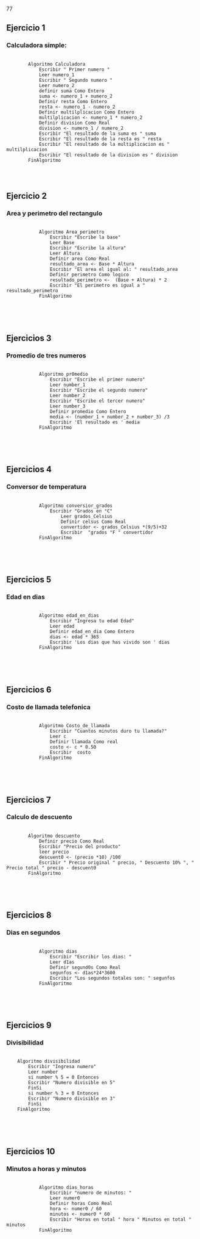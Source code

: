 77<h2>Ejercicio 1</h2>
<h3>Calculadora simple:</h3>
<pre>
    <code>
        Algoritmo Calculadora
	        Escribir " Primer numero "
	        Leer numero_1
	        Escribir " Segundo numero "
	        Leer numero_2
	        definir suma Como Entero
	        suma <- numero_1 + numero_2
	        Definir resta Como Entero
	        resta <- numero_1 - numero_2
	        Definir multilplicacion Como Entero
	        multilplicacion <- numero_1 * numero_2
	        Definir division Como Real
	        division <- numero_1 / numero_2
	        Escribir "El resultado de la suma es " suma
	        Escribir "El resultado de la resta es " resta
	        Escribir "El resultado de la multiplicacion es " multilplicacion
	        Escribir "El resultado de la division es " division
        FinAlgoritmo
    </code>
</pre>

<br>

<h2>Ejercicio 2</h2>
<h3>Area y perimetro del rectangulo</h3>
    <pre>
        <code>
            Algoritmo Area_perimetro
	            Escribir "Escribe la base"
	            Leer Base
	            Escribir "Escribe la altura"
	            Leer Altura
	            Definir area Como Real
	            resultado_area <- Base * Altura
	            Escribir "El area el igual al: " resultado_area
	            Definir perimetro Como logico
	            resultado_perimetro <-  (Base + Altura) * 2
	            Escribir "El perimetro es igual a " resultado_perimetro
            FinAlgoritmo
        </code>
    </pre>

<br>

<h2>Ejercicios 3</h2>
<h3>Promedio de tres numeros</h3>
    <pre>
        <code>
            Algoritmo pr0medio
	            Escribir "Escribe el primer numero"
	            Leer number_1
	            Escribir "Escribe el segundo numero"
	            Leer number_2
	            Escribir "Escribe el tercer numero"
	            Leer number_3
	            Definir promedio Como Entero
	            media <- (number_1 + number_2 + number_3) /3
	            Escribir 'El resultado es ' media
            FinAlgoritmo
        </code>
    </pre>

<br>


<h2>Ejercicios 4</h2>
<h3>Conversor de temperatura</h3>
    <pre>
        <code>
            Algoritmo conversior_grados
	            Escribir "Grados en °C"
	                Leer grados_Celsius
	                Definir celsus Como Real
	                convertidor <- grados_Celsius *(9/5)+32
	                Escribir  "grados °F " convertidor
            FinAlgoritmo
        </code>
    </pre>

<br>

<h2>Ejercicios 5</h2>
<h3>Edad en dias</h3>
    <pre>
        <code>
            Algoritmo edad_en_dias
	            Escribir "Ingresa tu edad Edad"
	            Leer edad
	            Definir edad_en_dia Como Entero
	            dias <- edad * 365
	            Escribir 'Los dias que has vivido son ' dias
            FinAlgoritmo
        </code>
    </pre>

<br>

<h2>Ejercicios 6</h2>
<h3>Costo de llamada telefonica</h3>
    <pre>
        <code>
            Algoritmo Costo_de_llamada
	            Escribir "Cuantos minutos duro tu llamada?"
	            Leer c
	            Definir llamada Como real
	            costo <- c * 0.50
	            Escribir  costo
            FinAlgoritmo
        </code>
    </pre>

<br>


<h2>Ejercicios 7</h2>
<h3>Calculo de descuento</h3>
    <pre>
        <code>
        Algoritmo descuento 
	        Definir precio Como Real
	        Escribir "Precio del producto"
	        leer precio
	        descuent0 <- (precio *10) /100 
	        Escribir " Precio original " precio, " Descuento 10% ", " Precio total " precio - descuent0
        FinAlgoritmo
    </code>

</pre>

<br>

<h2>Ejercicios 8</h2>
<h3>Dias en segundos</h3>
    <pre>
        <code>
            Algoritmo dias
	            Escribir "Escribir los dias: "
	            Leer d1as
	            Definir segund0s Como Real
	            segunfos <- d1as*24*3600
	            Escribir "Los segundos totales son: " segunfos
            FinAlgoritmo
        </code>
    </pre>

<br>

<h2>Ejercicios 9</h2>
<h3>Divisibilidad</h3>
    <pre>
        <code>
    Algoritmo divisibilidad
	    Escribir "Ingresa numero"
	    Leer number
	    si number % 5 = 0 Entonces
	    Escribir "Numero divisible en 5"
	    FinSi
        si number % 3 = 0 Entonces
		Escribir "Numero divisible en 3"
	    FinSi
    FinAlgoritmo
        </code>
    </pre>
<br>

<h2>Ejercicios 10</h2>
<h3>Minutos a horas y minutos</h3>
    <pre>
        <code>
            Algoritmo dias_horas
	            Escribir "numero de minutos: "
	            Leer numer0
	            Definir horas Como Real
	            hora <- numer0 / 60
	            minutos <- numer0 * 60
	            Escribir "Horas en total " hora " Minutos en total " minutos
            FinAlgoritmo
        </code>
    </pre>
